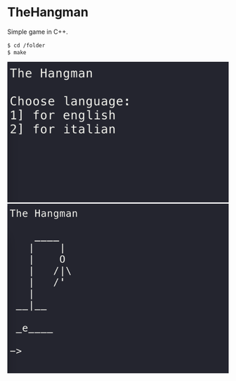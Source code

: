 # TheHangman
Simple game in C++.

```shell
$ cd /folder
$ make
```

![alt text](https://github.com/Nysed17/TheHangman/blob/main/screenshot/1.png)
![alt text](https://github.com/Nysed17/TheHangman/blob/main/screenshot/2.png)
